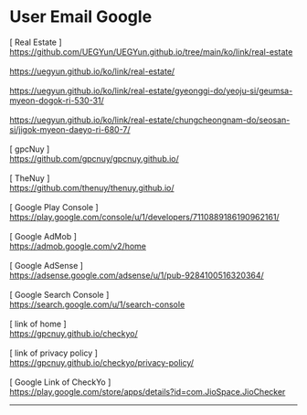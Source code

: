 # User Email Google
[ Real Estate ]
<br>https://github.com/UEGYun/UEGYun.github.io/tree/main/ko/link/real-estate
<br>
<br>https://uegyun.github.io/ko/link/real-estate/
<br>
<br>https://uegyun.github.io/ko/link/real-estate/gyeonggi-do/yeoju-si/geumsa-myeon-dogok-ri-530-31/
<br>
<br>https://uegyun.github.io/ko/link/real-estate/chungcheongnam-do/seosan-si/jigok-myeon-daeyo-ri-680-7/
<br>
<br>[ gpcNuy ]
<br>https://github.com/gpcnuy/gpcnuy.github.io/
<br>
<br>[ TheNuy ]
<br>https://github.com/thenuy/thenuy.github.io/
<br>
<br>[ Google Play Console ]
<br>https://play.google.com/console/u/1/developers/7110889186190962161/
<br>
<br>[ Google AdMob ]
<br>https://admob.google.com/v2/home
<br>
<br>[ Google AdSense ]
<br>https://adsense.google.com/adsense/u/1/pub-9284100516320364/
<br>
<br>[ Google Search Console ]
<br>https://search.google.com/u/1/search-console
<br>
<br>[ link of home ]
<br>https://gpcnuy.github.io/checkyo/
<br>
<br>[ link of privacy policy ]
<br>https://gpcnuy.github.io/checkyo/privacy-policy/
<br>
<br>[ Google Link of CheckYo ]
<br>https://play.google.com/store/apps/details?id=com.JioSpace.JioChecker
<br><hr>
